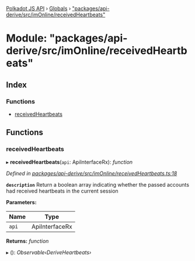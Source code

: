 [Polkadot JS API](../README.md) › [Globals](../globals.md) › ["packages/api-derive/src/imOnline/receivedHeartbeats"](_packages_api_derive_src_imonline_receivedheartbeats_.md)

# Module: "packages/api-derive/src/imOnline/receivedHeartbeats"

## Index

### Functions

* [receivedHeartbeats](_packages_api_derive_src_imonline_receivedheartbeats_.md#receivedheartbeats)

## Functions

###  receivedHeartbeats

▸ **receivedHeartbeats**(`api`: ApiInterfaceRx): *function*

*Defined in [packages/api-derive/src/imOnline/receivedHeartbeats.ts:18](https://github.com/polkadot-js/api/blob/9d1af1eae/packages/api-derive/src/imOnline/receivedHeartbeats.ts#L18)*

**`description`** Return a boolean array indicating whether the passed accounts had received heartbeats in the current session

**Parameters:**

Name | Type |
------ | ------ |
`api` | ApiInterfaceRx |

**Returns:** *function*

▸ (): *Observable‹DeriveHeartbeats›*
